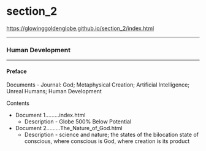 # section_2
https://glowinggoldenglobe.github.io/section_2/index.html 
<hr>
<h3>Human Development</h3>
<hr>
<h4>Preface</h4>
Documents - Journal:  God;  Metaphysical Creation;  Artificial Intelligence;  Unreal Humans;  Human Development

Contents<br>
<ul>
          <li>Document 1.........index.html<ul>
                    <li>Description - Globe 500% Below Potential</li></ul></li>
          <li>Document 2.........The_Nature_of_God.html<ul>
                <li>Description - science and nature;  the states of the bilocation state of conscious, where conscious is God, where creation is its product</li></ul></li>
</ul>
